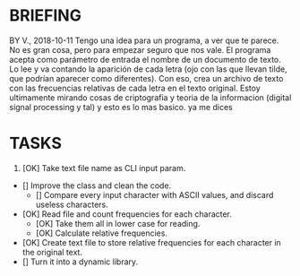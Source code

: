 

# BRIEFING
BY V., 2018-10-11
Tengo una idea para un programa, a ver que te parece.
No es gran cosa, pero para empezar seguro que nos vale.
El programa acepta como parámetro de entrada el nombre de un documento de texto.
Lo lee y va contando la aparición de cada letra (ojo con las que llevan tilde, que podrían aparecer como diferentes).
Con eso, crea un archivo de texto con las frecuencias relativas de cada letra en el texto original.
Estoy ultimamente mirando cosas de criptografia y teoria de la informacion (digital signal processing y tal) y esto es lo mas basico.
ya me dices

# TASKS
1. [OK] Take text file name as CLI input param.
* [] Improve the class and clean the code.
  * [] Compare every input character with ASCII values, and discard useless characters.
* [OK] Read file and count frequencies for each character.
  * [OK] Take them all in lower case for reading.
  * [OK] Calculate relative frequencies.
* [OK] Create text file to store relative frequencies for each character in the original text.
* [] Turn it into a dynamic library.
